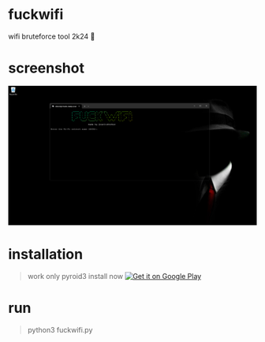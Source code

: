 # fuckwifi
wifi bruteforce tool 2k24 🤠
# screenshot
![Alt text for screenshot](images/screenshot.png)

# installation
> work only pyroid3 install now
[![Get it on Google Play](images/google-play-badge.png)](https://play.google.com/store/apps/details?id=ru.iiec.pydroid3&pcampaignid=web_share)

# run
> python3 fuckwifi.py
